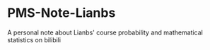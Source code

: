 # PMS-Note-Lianbs
A personal note about Lianbs' course probability and mathematical statistics on bilibili
